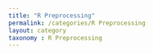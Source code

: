 ```yaml
---
title: "R Preprocessing"
permalink: /categories/R Preprocessing
layout: category
taxonomy : R Preprocessing
---
```

